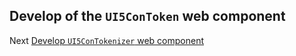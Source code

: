 ## Develop of the `UI5ConToken` web component

Next [Develop `UI5ConTokenizer` web component](./3_Develop_Tokenizer.md)